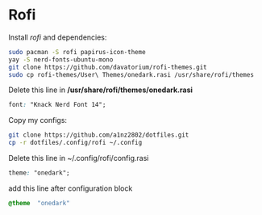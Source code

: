 # Rofi

Install *rofi* and dependencies:

```bash
sudo pacman -S rofi papirus-icon-theme
yay -S nerd-fonts-ubuntu-mono
git clone https://github.com/davatorium/rofi-themes.git
sudo cp rofi-themes/User\ Themes/onedark.rasi /usr/share/rofi/themes
```

Delete this line in **/usr/share/rofi/themes/onedark.rasi**

```css
font: "Knack Nerd Font 14";
```

Copy my configs:

```bash
git clone https://github.com/a1nz2802/dotfiles.git
cp -r dotfiles/.config/rofi ~/.config
```

Delete this line in ~/.config/rofi/config.rasi

```css
theme: "onedark";
```

add this line after configuration block

```css
@theme	"onedark"
```
